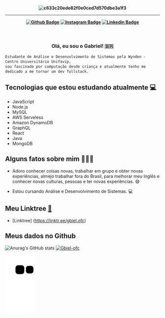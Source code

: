 <h4 align="center">
 
![c633c20ede82f0e0ced7d570dbe3a1f3](https://user-images.githubusercontent.com/70382532/138322189-2db8df52-9dcb-40a0-88a8-c365466bd33d.gif)


<hr>

[![Github Badge](https://img.shields.io/badge/-Facebook-blue?style=for-the-badge&logo=Facebook&logoColor=white&link=https://github.com/Gbiel-ofc)](https://www.facebook.com/ProfetaN/)
[![Instagram Badge](https://img.shields.io/badge/-instagram-red?style=for-the-badge&logo=instagram&logoColor=white&link=https://github.com/Gbiel-ofc)](https://www.instagram.com/gbiel.ofc/)
[![Linkedin Badge](https://img.shields.io/badge/-Linkedin-blue?style=for-the-badge&logo=Linkedin&logoColor=white&link=https://github.com/Gbiel-ofc)](https://www.linkedin.com/in/gabriel-nascimento-750956165/)
<!--[![Spotify Badge](https://img.shields.io/badge/-Spotify-3bb34b?style=for-the-badge&logo=Spotify&logoColor=161f16&link=https://github.com/Gbiel-ofc)](https://open.spotify.com/user/Seu-link) -->
</h4>

<h3 align="center">  <br>

Olá, eu sou o Gabriel! 🇧🇷
<br>

</h3>

```
Estudante de Análise e Desenvolvimento de Sistemas pela Wynden - Centro Universitário Unifavip, 
sou fascinado por computação desde criança e atualmente tenho me dedicado a me tornar um dev fullstack.
```
## Tecnologias que estou estudando atualmente 💻

  - JavaScript
  - Node.js
  - MySQL
  - AWS Serveless
  - Amazon DynamoDB
  - GraphQL
  - React
  - Java
  - MongoDB
  

## Alguns fatos sobre mim 👨🏻‍💻

- Adoro conhecer coisas novas, trabalhar em grupo e obter novas experiências, almejo trabalhar fora do Brasil, para melhorar meu Inglês e conhecer novas culturas, pessoas e ter novas experiências. 😄

- Estou cursando Análise e Desenvolvimento de Sistemas. 💻

## Meu Linktree [:link:](https://linktr.ee/gbiel.ofc)
  - [Linktree] (https://linktr.ee/gbiel.ofc)


## Meus dados no Github

<!-- <span style="height ">
![Anurag's GitHub stats](https://github-readme-stats.vercel.app/api?username=Gbiel-ofc&show_icons=true&theme=tokyonight)
</span> -->

![Anurag's GitHub stats](https://github-readme-stats.vercel.app/api?username=Gbiel-ofc&show_icons=true&theme=tokyonight)
[![Gbiel-ofc](https://github-readme-stats.vercel.app/api/top-langs/?username=Gbiel-ofc&hide=html&layout=compact=true&theme=tokyonight)](https://github.com/arthurspk/)
<!-- ![Top Langs](https://github-readme-stats.vercel.app/api/top-langs/?username=Gbiel-ofc&layout=compact&theme=tokyonight) -->
![Snake animation](https://github.com/rafaballerini/rafaballerini/blob/output/github-contribution-grid-snake.svg)

